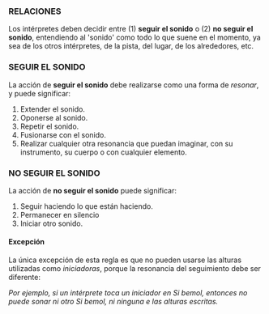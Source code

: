 ### RELACIONES

Los intérpretes deben decidir entre (1) **seguir el sonido** o (2) **no seguir el sonido**, entendiendo al 'sonido' como todo lo que suene en el momento, ya sea de los otros intérpretes, de la pista, del lugar, de los alrededores, etc.


### SEGUIR EL SONIDO

La acción de **seguir el sonido** debe realizarse como una forma de *resonar*, y puede significar:

1.  Extender el sonido.
2.  Oponerse al sonido.
3.  Repetir el sonido.
4.  Fusionarse con el sonido.
5.  Realizar cualquier otra resonancia que puedan imaginar, con su instrumento, su cuerpo o con cualquier elemento.

### NO SEGUIR EL SONIDO

La acción de **no seguir el sonido** puede significar:

1.  Seguir haciendo lo que están haciendo.
2.  Permanecer en silencio
3.  Iniciar otro sonido.

#### Excepción

La única excepción de esta regla es que no pueden usarse las alturas utilizadas como *iniciadoras*, porque la resonancia del seguimiento debe ser diferente:

*Por ejemplo, si un intérprete toca un iniciador en Si bemol, entonces no puede sonar ni otro Si bemol, ni ninguna e las alturas escritas.*
